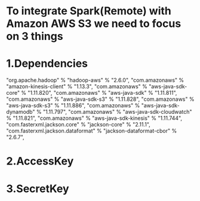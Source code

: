 To integrate Spark(Remote) with Amazon AWS S3 we need to focus on 3 things
==========================================================================

1.Dependencies
==============
"org.apache.hadoop" % "hadoop-aws" % "2.6.0",
  "com.amazonaws" % "amazon-kinesis-client" % "1.13.3",
  "com.amazonaws" % "aws-java-sdk-core" % "1.11.820",
  "com.amazonaws" % "aws-java-sdk" % "1.11.811",
  "com.amazonaws" % "aws-java-sdk-s3" % "1.11.828",
  "com.amazonaws" % "aws-java-sdk-s3" % "1.11.886",
  "com.amazonaws" % "aws-java-sdk-dynamodb" % "1.11.797",
  "com.amazonaws" % "aws-java-sdk-cloudwatch" % "1.11.821",
  "com.amazonaws" % "aws-java-sdk-kinesis" % "1.11.744",
  "com.fasterxml.jackson.core" % "jackson-core" % "2.11.1",
  "com.fasterxml.jackson.dataformat" % "jackson-dataformat-cbor" % "2.6.7",

  2.AccessKey
  ===========
  
  
  3.SecretKey
  ===========
  
 

